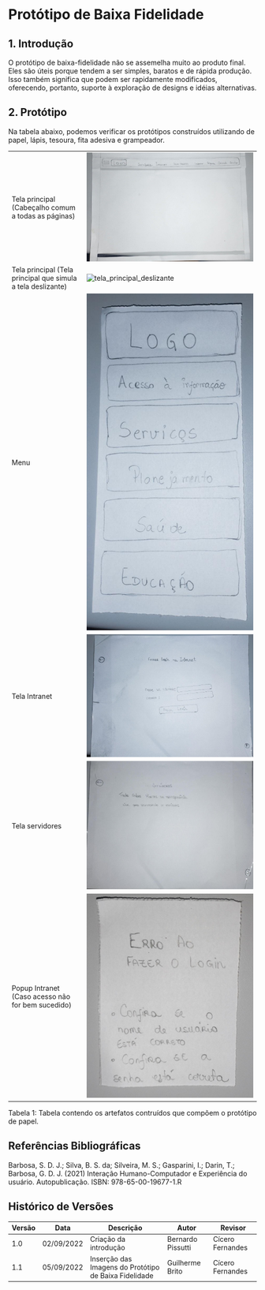 # Protótipo de Baixa Fidelidade

## 1. Introdução
O protótipo de baixa-fidelidade não se assemelha muito ao produto final. Eles são úteis porque tendem a ser simples,
baratos e de rápida produção. Isso também significa que podem ser rapidamente modificados, oferecendo, portanto, suporte
à exploração de designs e idéias alternativas.

## 2. Protótipo

Na tabela abaixo, podemos verificar os protótipos construídos utilizando de papel, lápis, tesoura, fita adesiva e grampeador.

|                                                               |                                                             |
|---------------------------------------------------------------|-------------------------------------------------------------|
| Tela principal  (Cabeçalho comum a todas as páginas)          | ![tela_principal](../_media/imagem_interface1.jpeg)         |
| Tela principal  (Tela principal que simula a tela deslizante) | ![tela_principal_deslizante](../_media/tela_deslizante.gif) |
| Menu                                                          | ![menu](../_media/imagem_interface6.jpeg)                   |
| Tela Intranet                                                 | ![tela_intranet](../_media/imagem_interface2.jpeg)          |
| Tela servidores                                               | ![tela_servidores](../_media/imagem_interface4.jpeg)        |
| Popup Intranet  (Caso acesso não for bem sucedido)            | ![popup_intranet](../_media/imagem_interface3.jpeg)         |

Tabela 1: Tabela contendo os artefatos contruídos que compõem o protótipo de papel.

## Referências Bibliográficas

Barbosa, S. D. J.; Silva, B. S. da; Silveira, M. S.; Gasparini, I.; Darin, T.; Barbosa, G. D. J. (2021)
Interação Humano-Computador e Experiência do usuário. Autopublicação. ISBN: 978-65-00-19677-1.R

## Histórico de Versões

| Versão | Data       | Descrição                                             | Autor             | Revisor           |
|--------|------------|-------------------------------------------------------|-------------------|-------------------|
| 1.0    | 02/09/2022 | Criação da introdução                                 | Bernardo Pissutti | Cícero Fernandes  |
| 1.1    | 05/09/2022 | Inserção das Imagens do Protótipo de Baixa Fidelidade | Guilherme Brito   | Cícero Fernandes  |